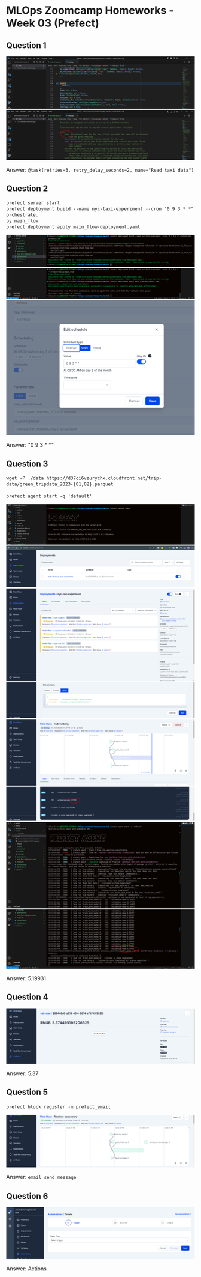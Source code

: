 # MLOps Zoomcamp Homeworks - Week 03 (Prefect)

## Question 1

![](./screenshots/01a.PNG)
![](./screenshots/01b.PNG)

Answer: `@task(retries=3, retry_delay_seconds=2, name="Read taxi data")`

## Question 2

```
prefect server start
prefect deployment build --name nyc-taxi-experiment --cron "0 9 3 * *" orchestrate.
py:main_flow
prefect deployment apply main_flow-deployment.yaml

```
![](./screenshots/02a.PNG)
![](./screenshots/02b.PNG)
![](./screenshots/02c.PNG)

Answer: "0 9 3 * *"

## Question 3

```
wget -P ./data https://d37ci6vzurychx.cloudfront.net/trip-data/green_tripdata_2023-{01,02}.parquet

prefect agent start -q 'default'

```
![](./screenshots/03a.PNG)
![](./screenshots/03b.PNG)
![](./screenshots/03c.PNG)
![](./screenshots/03d.PNG)
![](./screenshots/03e.PNG)
![](./screenshots/03f.PNG)
![](./screenshots/03g.PNG)
![](./screenshots/03h.PNG)

Answer: 5.19931

## Question 4

![](./screenshots/04.PNG)

Answer: 5.37

## Question 5

```
prefect block register -m prefect_email

```
![](./screenshots/05.PNG)

Answer: `email_send_message`

## Question 6

![](./screenshots/06.PNG)

Answer: Actions


